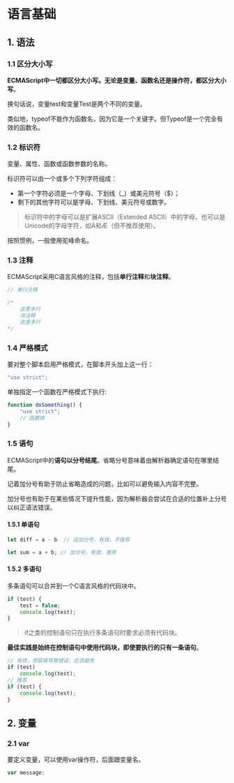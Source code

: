 # 语言基础

## 1. 语法

### 1.1 区分大小写

**ECMAScript中一切都区分大小写。无论是变量、函数名还是操作符，都区分大小写**。

换句话说，变量test和变量Test是两个不同的变量。

类似地，typeof不能作为函数名，因为它是一个关键字。但Typeof是一个完全有效的函数名。

### 1.2 标识符

变量、属性、函数或函数参数的名称。

标识符可以由一个或多个下列字符组成：

- 第一个字符必须是一个字母、下划线（_）或美元符号（$）；
- 剩下的其他字符可以是字母、下划线、美元符号或数字。

> 标识符中的字母可以是扩展ASCII（Extended ASCII）中的字母，也可以是Unicode的字母字符，如À和Æ（但不推荐使用）。

按照惯例，一般使用驼峰命名。

### 1.3 注释

ECMAScript采用C语言风格的注释，包括**单行注释**和**块注释**。

```js
// 单行注释

/*
    这里多行
    块注释
    这里多行
*/
```

### 1.4 严格模式

要对整个脚本启用严格模式，在脚本开头加上这一行：
```js
"use strict";
```

单独指定一个函数在严格模式下执行:
```js
function doSomething() {
    "use strict";
    // 函数体
}
```

### 1.5 语句

ECMAScript中的**语句以分号结尾**。省略分号意味着由解析器确定语句在哪里结尾。

记着加分号有助于防止省略造成的问题，比如可以避免输入内容不完整。

加分号也有助于在某些情况下提升性能，因为解析器会尝试在合适的位置补上分号以纠正语法错误。

#### 1.5.1 单语句

```js
let diff = a - b  // 没加分号，有效，不推荐

let sum = a + b; // 加分号，有效，推荐
```

#### 1.5.2 多语句

多条语句可以合并到一个C语言风格的代码块中。

```js
if (test) {
    test = false;
    console.log(test);
}
```

> if之类的控制语句只在执行多条语句时要求必须有代码块。

**最佳实践是始终在控制语句中使用代码块，即使要执行的只有一条语句**。

```js
// 有效，但容易导致错误，应该避免
if (test)
    console.log(test);
// 推荐
if (test) {
    console.log(test);
}
```

## 2. 变量

### 2.1 var

要定义变量，可以使用var操作符，后面跟变量名。

```js
var message;
```

